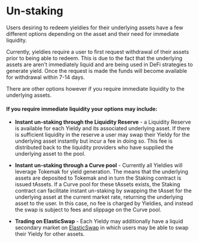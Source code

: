 # Un-staking

Users desiring to redeem yieldies for their underlying assets have a few different options depending on the asset
and their need for immediate liquidity.  

Currently, yieldies require a user to first request withdrawal of their assets prior to being able to redeem.  This is due to the fact that the underlying
assets are aren't immediately liquid and are being used in DeFi strategies to generate yield. Once the request is made the funds will become available for withdrawal
within 7-14 days.  

There are other options however if you require immediate liquidity to the underlying assets.

#### If you require immediate liquidity your options may include:

- **Instant un-staking through the Liquidity Reserve** - a Liquidity Reserve is available for each Yieldy and its associated
underlying asset. If there is sufficient liquidity in the reserve a user may swap their Yieldy for the underlying asset instantly but incur a fee in doing so. 
This fee is distributed back to the liquidity providers who have supplied the underlying asset to the pool.

- **Instant un-staking through a Curve pool** - Currently all Yieldies will leverage Tokemak for yield generation. The means that the underlying assets are deposited
to Tokemak and in turn the Staking contract is issued tAssets.  If a Curve pool for these tAssets exists, the Staking contract can facilitate instant un-staking
by swapping the tAsset for the underlying asset at the current market rate, returning the underlying asset to the user. In this case, no fee is charged by Yieldies, and instead the swap is subject to fees and slippage on the Curve pool.

- **Trading on ElasticSwap** - Each Yieldy may additionally have a liquid secondary market on [ElasticSwap](https://elasticswap.org/) in which users may be able to swap
their Yieldy for other assets. 
